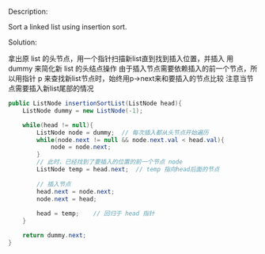 Description:

Sort a linked list using insertion sort.

Solution:

拿出原 list 的头节点，用一个指针扫描新list直到找到插入位置，并插入
用 dummy 来简化新 list 的头结点操作
由于插入节点需要依赖插入的前一个节点，所以用指针 p 来查找新list节点时，始终用p->next来和要插入的节点比较
注意当节点需要插入新list尾部的情况
```java
public ListNode insertionSortList(ListNode head){
    ListNode dummy = new ListNode(-1);

    while(head != null){
        ListNode node = dummy;  // 每次插入都从头节点开始遍历
        while(node.next != null && node.next.val < head.val){
            node = node.next;
        }
        // 此时，已经找到了要插入的位置的前一个节点 node 
        ListNode temp = head.next;  // temp 指向head后面的节点
        
        // 插入节点
        head.next = node.next;
        node.next = head;
        
        head = temp;    // 回归于 head 指针
    }

    return dummy.next;
}
```